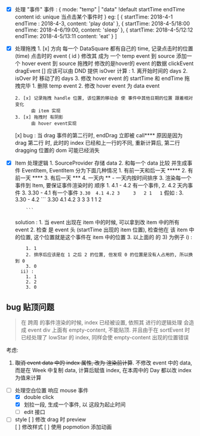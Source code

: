 - [x] 处理 "事件"
      事件 : {
        mode: "temp" | "data" !default
        startTime 
        endTime
        content
        id: unique 
          当点击某个事件时
      }
      eg: 
      [
        {
          startTime: 2018-4-1
          endTime : 2018-4-3,
          content: 'play dota'
        },
        {
          startTime: 2018-4-5/18:00
          endTime: 2018-4-6/19:00,
          content: 'sleep'
        },
        {
          startTime: 2018-4-5/12:12
          endTime: 2018-4-5/13:11
          content: 'eat'
        }
      ]
- [x] 处理拖拽
      1. [x] 方向
            每一个 DataSquare 都有自己的 time,
            记录点击时的位置 (time)
            点击时的 event ( id )
            修改其  成为 一个 temp event 到 source
            添加一个 hover event 到 source
            拖拽时 修改的是hover的 event 的数据
                clickEvent
                dragEvent [] 应该可以由 DND 提供 isOver
                计算 :
                      1. 离开始时间的 days
                      2. isOver 时 移动了的 days
                      3. 修改 hover event 的 startTime 和 endTime
            拖拽完毕
                1. 删除 temp event
                2. 修改 hover event 为 data event

      2. [x] 记录拖拽 handle 位置, 该位置的移动会 使 事件中其他日期的位置 跟着相对变化
            由 item 实现
      3. [x] 拖拽时 有阴影
            由 hover event实现
    [x] bug : 
      当 drag 事件的第二行时, endDrag 立即被 call****
      原因是因为 drag 第二行 时, 此时的 index 已经和上一行的不同, 重新计算后, 第二行 dragging 位置的 dom 可能已经消失
- [x] Item 处理逻辑
      1. SourceProvider 存储 data
      2. 和每一个 data 比较 并生成事件 EventItem, EventItem 分为下面几种情况
          1. 有前一天和后一天 *****
          2. 有前一天 ****
          3. 有后一天 ***
          4. 一天内 **
            - 一天内按时间排序
      3. 渲染每一个 事件到 Item, 要保证事件渲染时的 顺序
          1.  4.1 - 4.2 有一个事件,
          2.  4.2 天内事件
          3.  3.30 - 4.1 有一个事件
          ```
          3.30  4.1 4.2
          3     3   2
                1   1
          ```
          假如 : 
          3. 3.30 - 4.2
          ```
          3.30  4.1   4.2
          3     3     3
                1     1
                      2

          ```

    solution :
      1. 当 event 出现在 item 中的时候, 可以拿到改 item 中的所有 event
      2. 检查 是 event 头 (startTime 出现的 item 位置), 检查他在 该 item 中的位置, 这个位置就是这个事件在 item 中的位置
      3. 以上面的 的 3) 为例子
        i) :
          
          1. 1
          2. 排序后应该是在 1 之后 2 的位置, 但发现 0 的位置是没有人占用的, 所以换到 0
          3. 0
        ii) :
          1. 1
          2. 2
          3. 0
      

## bug 贴顶问题

> 在 跨周 的事件渲染的时候, index 已经被设置, 依照其 进行的逻辑处理 会造成 event div 上面有 empty-content, 不能贴顶. 并且由于在 sortEvent 时已经处理了 lowStar 的 index, 同样会使 empty-content 出现的位置错误

考虑:

  1. ~~取消 event data 中的 index 属性, 改为 渲染前计算~~. 不修改 event 中的 data, 而是在 Week 中复制 data, 计算后赋值 index, 在本周中的 Day 都以改 index 为值来计算

- [ ] 处理空白位置 响应 mouse 事件
  - [x] double click
  - [x] 划拉一段, 生成一个事件, 以 这段为起止时间
  - [ ] edit 接口

- [ ] style
    [ ] 修改 drag 时 preview  
    [ ] 修改样式
    [ ] 使用 popmotion 添加动画